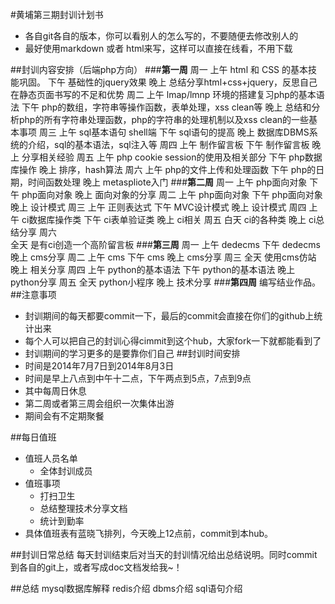 #黄埔第三期封训计划书
* 各自git各自的版本，你可以看别人的怎么写的，不要随便去修改别人的
* 最好使用markdown 或者 html来写，这样可以直接在线看，不用下载

##封训内容安排（后端php方向）
###__第一周__
	周一 
		上午 html 和 CSS 的基本技能巩固。
		下午 基础性的jquery效果
		晚上 总结分享html+css+jquery，反思自己在静态页面书写的不足和优势
	周二
		上午 lmap/lmnp 环境的搭建复习php的基本语法
		下午 php的数组，字符串等操作函数，表单处理，xss clean等
		晚上 总结和分析php的所有字符串处理函数，php的字符串的处理机制以及xss clean的一些基本事项
	周三
		上午 sql基本语句 shell端
		下午 sql语句的提高
		晚上 数据库DBMS系统的介绍，sql的基本语法，sql注入等
	周四
		上午 制作留言板
		下午 制作留言板
		晚上 分享相关经验
	周五
		上午 php cookie session的使用及相关部分
		下午 php数据库操作
		晚上 排序，hash算法
	周六 
		上午 php的文件上传和处理函数
		下午 php的日期，时间函数处理
		晚上 metaspliote入门
###__第二周__
	周一
		上午 php面向对象
		下午 php面向对象
		晚上 面向对象的分享
	周二
		上午 php面向对象
		下午 php面向对象
		晚上 设计模式
	周三
		上午 正则表达式
		下午 MVC设计模式
		晚上 设计模式
	周四
		上午 ci数据库操作类
		下午 ci表单验证类
		晚上 ci相关
	周五
		白天 ci的各种类
		晚上 ci总结分享
	周六	
		全天 是有ci创造一个高阶留言板
###__第三周__
	周一
		上午 dedecms
		下午 dedecms
		晚上 cms分享
	周二 
		上午 cms
		下午 cms
		晚上 cms分享
	周三
		全天 使用cms仿站
		晚上 相关分享
	周四
		上午 python的基本语法
		下午 python的基本语法
		晚上 python分享
	周五
		全天 python小程序
		晚上 技术分享
###__第四周__
	编写结业作品。
##注意事项
* 封训期间的每天都要commit一下，最后的commit会直接在你们的github上统计出来
* 每个人可以把自己的封训心得cimmit到这个hub，大家fork一下就都能看到了
* 封训期间的学习更多的是要靠你们自己
##封训时间安排
* 时间是2014年7月7日到2014年8月3日
* 时间是早上八点到中午十二点，下午两点到5点，7点到9点
* 其中每周日休息
* 第二周或者第三周会组织一次集体出游
* 期间会有不定期聚餐

##每日值班
* 值班人员名单
	* 全体封训成员
* 值班事项
	* 打扫卫生
	* 总结整理技术分享文档
	* 统计到勤率
* 具体值班表有蓝晓飞排列，今天晚上12点前，commit到本hub。

##封训日常总结
	每天封训结束后对当天的封训情况给出总结说明。同时commit到各自的git上，或者写成doc文档发给我~！

##总结
mysql数据库解释
redis介绍
dbms介绍
sql语句介绍

